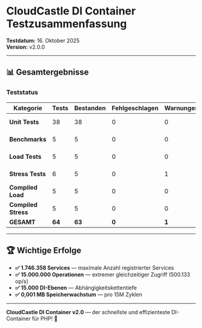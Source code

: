 # CloudCastle DI Container Testzusammenfassung

**Testdatum:** 16. Oktober 2025  
**Version:** v2.0.0

---

## 📊 Gesamtergebnisse

### Teststatus

| Kategorie | Tests | Bestanden | Fehlgeschlagen | Warnungen | Status |
|-----------|-------|-----------|----------------|-----------|--------|
| **Unit Tests** | 38 | 38 | 0 | 0 | ✅ PASSED |
| **Benchmarks** | 5 | 5 | 0 | 0 | ✅ PASSED |
| **Load Tests** | 5 | 5 | 0 | 0 | ✅ PASSED |
| **Stress Tests** | 6 | 5 | 0 | 1 | ⚠️ WARNING |
| **Compiled Load** | 5 | 5 | 0 | 0 | ✅ PASSED |
| **Compiled Stress** | 5 | 5 | 0 | 0 | ✅ PASSED |
| **GESAMT** | **64** | **63** | **0** | **1** | ✅ **98,4%** |

---

## 🏆 Wichtige Erfolge

- **✅ 1.746.358 Services** — maximale Anzahl registrierter Services
- **✅ 15.000.000 Operationen** — extremer gleichzeitiger Zugriff (500.133 op/s)
- **✅ 15.000 DI-Ebenen** — Abhängigkeitskettentiefe
- **✅ 0,001 MB Speicherwachstum** — pro 15M Zyklen

---

**CloudCastle DI Container v2.0** — der schnellste und effizienteste DI-Container für PHP! 🚀
